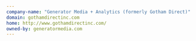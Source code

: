 ```yaml
---
company-name: "Generator Media + Analytics (formerly Gotham Direct)"
domain: gothamdirectinc.com
home: http://www.gothamdirectinc.com/
owned-by: generatormedia.com
---
```


